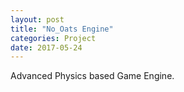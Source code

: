 ```yaml
---
layout: post
title: "No_Oats Engine"
categories: Project
date: 2017-05-24
---
```


Advanced Physics based Game Engine.